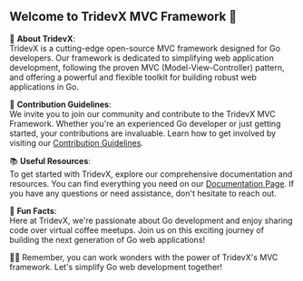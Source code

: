 ## Welcome to TridevX MVC Framework 👋

🌟 **About TridevX**:  
TridevX is a cutting-edge open-source MVC framework designed for Go developers. Our framework is dedicated to simplifying web application development, following the proven MVC (Model-View-Controller) pattern, and offering a powerful and flexible toolkit for building robust web applications in Go.

🤝 **Contribution Guidelines**:  
We invite you to join our community and contribute to the TridevX MVC Framework. Whether you're an experienced Go developer or just getting started, your contributions are invaluable. Learn how to get involved by visiting our [Contribution Guidelines](link-to-guidelines).

📚 **Useful Resources**:  
To get started with TridevX, explore our comprehensive documentation and resources. You can find everything you need on our [Documentation Page](link-to-docs). If you have any questions or need assistance, don't hesitate to reach out.

🎉 **Fun Facts**:  
Here at TridevX, we're passionate about Go development and enjoy sharing code over virtual coffee meetups. Join us on this exciting journey of building the next generation of Go web applications!

🧙‍♂️ Remember, you can work wonders with the power of TridevX's MVC framework. Let's simplify Go web development together!
